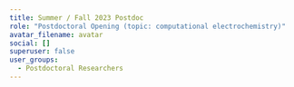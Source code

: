 ```yaml
---
title: Summer / Fall 2023 Postdoc
role: "Postdoctoral Opening (topic: computational electrochemistry)"
avatar_filename: avatar
social: []
superuser: false
user_groups:
  - Postdoctoral Researchers
---
```

